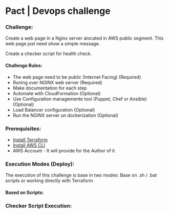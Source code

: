 # Pact | Devops challenge

### **Challenge:**

Create a web page in a Nginx server alocated in AWS public segment. This web page just need show a simple message.

Create a checker script for health check. 

#### **Challenge Rules**:
- The web page need to be public (Internet Facing) (Required)
- Runing over NGINX web server (Required)
- Make documentation for each step
- Automate with CloudFormation (Optional)
- Use Configuration managemente tool (Puppet, Chef or Ansible) (Optional)
- Load Balancer configuration (Optional)
- Run the NGINX server un dockerization (Optional)

### **Prerequisites**:

* [Install Terraform](https://learn.hashicorp.com/tutorials/terraform/install-cli?in=terraform/aws-get-started)
* [Install AWS CLI](https://docs.aws.amazon.com/cli/latest/userguide/getting-started-install.html)
* AWS Account - It will provide for the Author of it

### **Execution Modes (Deploy):**

The execution of this challenge is base in two modes: Base on .sh / .bat scripts or working directly with Terraform

#### **Based on Scripts:**



### **Checker Script Execution:**

